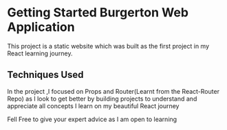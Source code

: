 # Getting Started Burgerton Web Application

This project is a static website which was built as the first project in my React learning journey.

## Techniques Used

In the project ,I focused on Props and Router(Learnt from the React-Router Repo) as I look to get better by building projects to understand and appreciate all concepts I learn on my beautiful React journey

Fell Free to give your expert advice as I am open to learning 


